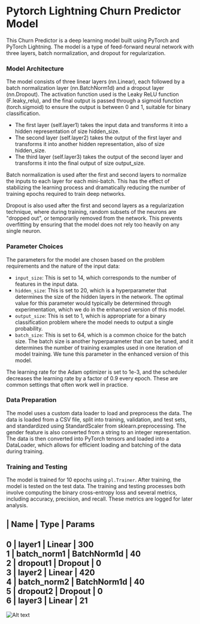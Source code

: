 # Pytorch Lightning Churn Predictor Model

This Churn Predictor is a deep learning model built using PyTorch and PyTorch Lightning. The model is a type of feed-forward neural network with three layers, batch normalization, and dropout for regularization.

### Model Architecture

The model consists of three linear layers (nn.Linear), each followed by a batch normalization layer (nn.BatchNorm1d) and a dropout layer (nn.Dropout). The activation function used is the Leaky ReLU function (F.leaky_relu), and the final output is passed through a sigmoid function (torch.sigmoid) to ensure the output is between 0 and 1, suitable for binary classification.

- The first layer (self.layer1) takes the input data and transforms it into a hidden representation of size hidden_size.
- The second layer (self.layer2) takes the output of the first layer and transforms it into another hidden representation, also of size hidden_size.
- The third layer (self.layer3) takes the output of the second layer and transforms it into the final output of size output_size.

Batch normalization is used after the first and second layers to normalize the inputs to each layer for each mini-batch. This has the effect of stabilizing the learning process and dramatically reducing the number of training epochs required to train deep networks.

Dropout is also used after the first and second layers as a regularization technique, where during training, random subsets of the neurons are "dropped out", or temporarily removed from the network. This prevents overfitting by ensuring that the model does not rely too heavily on any single neuron.

### Parameter Choices

The parameters for the model are chosen based on the problem requirements and the nature of the input data:

- `input_size`: This is set to 14, which corresponds to the number of features in the input data.
- `hidden_size`: This is set to 20, which is a hyperparameter that determines the size of the hidden layers in the network. The optimal value for this parameter would typically be determined through experimentation, which we do in the enhanced version of this model.
- `output_size`: This is set to 1, which is appropriate for a binary classification problem where the model needs to output a single probability.
- `batch_size`: This is set to 64, which is a common choice for the batch size. The batch size is another hyperparameter that can be tuned, and it determines the number of training examples used in one iteration of model training. We tune this parameter in the enhanced version of this model.

The learning rate for the Adam optimizer is set to 1e-3, and the scheduler decreases the learning rate by a factor of 0.9 every epoch. These are common settings that often work well in practice.

### Data Preparation

The model uses a custom data loader to load and preprocess the data. The data is loaded from a CSV file, split into training, validation, and test sets, and standardized using StandardScaler from sklearn.preprocessing. The gender feature is also converted from a string to an integer representation. The data is then converted into PyTorch tensors and loaded into a DataLoader, which allows for efficient loading and batching of the data during training.

### Training and Testing

The model is trained for 10 epochs using `pl.Trainer`. After training, the model is tested on the test data. The training and testing processes both involve computing the binary cross-entropy loss and several metrics, including accuracy, precision, and recall. These metrics are logged for later analysis.

  | Name        | Type        | Params
--------------------------------------------
0 | layer1      | Linear      | 300   
1 | batch_norm1 | BatchNorm1d | 40    
2 | dropout1    | Dropout     | 0     
3 | layer2      | Linear      | 420   
4 | batch_norm2 | BatchNorm1d | 40    
5 | dropout2    | Dropout     | 0     
6 | layer3      | Linear      | 21    
--------------------------------------------

![Alt text](image.png)
